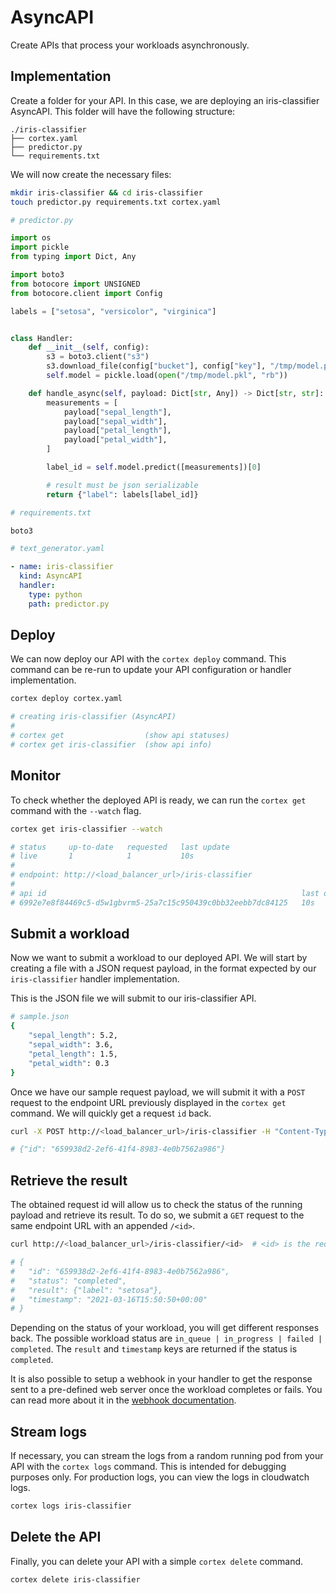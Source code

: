 # AsyncAPI

Create APIs that process your workloads asynchronously.

## Implementation

Create a folder for your API. In this case, we are deploying an iris-classifier AsyncAPI. This folder will have the
following structure:

```text
./iris-classifier
├── cortex.yaml
├── predictor.py
└── requirements.txt
```

We will now create the necessary files:

```bash
mkdir iris-classifier && cd iris-classifier
touch predictor.py requirements.txt cortex.yaml
```

```python
# predictor.py

import os
import pickle
from typing import Dict, Any

import boto3
from botocore import UNSIGNED
from botocore.client import Config

labels = ["setosa", "versicolor", "virginica"]


class Handler:
    def __init__(self, config):
        s3 = boto3.client("s3")
        s3.download_file(config["bucket"], config["key"], "/tmp/model.pkl")
        self.model = pickle.load(open("/tmp/model.pkl", "rb"))

    def handle_async(self, payload: Dict[str, Any]) -> Dict[str, str]:
        measurements = [
            payload["sepal_length"],
            payload["sepal_width"],
            payload["petal_length"],
            payload["petal_width"],
        ]

        label_id = self.model.predict([measurements])[0]

        # result must be json serializable
        return {"label": labels[label_id]}
```

```python
# requirements.txt

boto3
```

```yaml
# text_generator.yaml

- name: iris-classifier
  kind: AsyncAPI
  handler:
    type: python
    path: predictor.py
```

## Deploy

We can now deploy our API with the `cortex deploy` command. This command can be re-run to update your API configuration
or handler implementation.

```bash
cortex deploy cortex.yaml

# creating iris-classifier (AsyncAPI)
#
# cortex get                  (show api statuses)
# cortex get iris-classifier  (show api info)
```

## Monitor

To check whether the deployed API is ready, we can run the `cortex get` command with the `--watch` flag.

```bash
cortex get iris-classifier --watch

# status     up-to-date   requested   last update
# live       1            1           10s
#
# endpoint: http://<load_balancer_url>/iris-classifier
#
# api id                                                         last deployed
# 6992e7e8f84469c5-d5w1gbvrm5-25a7c15c950439c0bb32eebb7dc84125   10s
```

## Submit a workload

Now we want to submit a workload to our deployed API. We will start by creating a file with a JSON request payload, in
the format expected by our `iris-classifier` handler implementation.

This is the JSON file we will submit to our iris-classifier API.

```bash
# sample.json
{
    "sepal_length": 5.2,
    "sepal_width": 3.6,
    "petal_length": 1.5,
    "petal_width": 0.3
}
```

Once we have our sample request payload, we will submit it with a `POST` request to the endpoint URL previously
displayed in the `cortex get` command. We will quickly get a request `id` back.

```bash
curl -X POST http://<load_balancer_url>/iris-classifier -H "Content-Type: application/json" -d '@./sample.json'

# {"id": "659938d2-2ef6-41f4-8983-4e0b7562a986"}
```

## Retrieve the result

The obtained request id will allow us to check the status of the running payload and retrieve its result. To do so, we
submit a `GET` request to the same endpoint URL with an appended `/<id>`.

```bash
curl http://<load_balancer_url>/iris-classifier/<id>  # <id> is the request id that was returned in the previous POST request

# {
#   "id": "659938d2-2ef6-41f4-8983-4e0b7562a986",
#   "status": "completed",
#   "result": {"label": "setosa"},
#   "timestamp": "2021-03-16T15:50:50+00:00"
# }
```

Depending on the status of your workload, you will get different responses back. The possible workload status
are `in_queue | in_progress | failed | completed`. The `result` and `timestamp` keys are returned if the status
is `completed`.

It is also possible to setup a webhook in your handler to get the response sent to a pre-defined web server once the
workload completes or fails. You can read more about it in the [webhook documentation](./webhooks.md).

## Stream logs

If necessary, you can stream the logs from a random running pod from your API with the `cortex logs` command. This is
intended for debugging purposes only. For production logs, you can view the logs in cloudwatch logs.

```bash
cortex logs iris-classifier
```

## Delete the API

Finally, you can delete your API with a simple `cortex delete` command.

```bash
cortex delete iris-classifier
```
